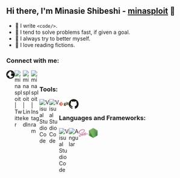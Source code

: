 ## Hi there, I'm Minasie Shibeshi - [minasploit][website] 👋

- 📃 I write <code>&lt;code/&gt;</code>.
- 🔭 I tend to solve problems fast, if given a goal.
- 🌱 I always try to better myself.
- 📖 I love reading fictions.

### Connect with me:

[<img align="left" alt="minasploit.com" width="22px" src="https://raw.githubusercontent.com/iconic/open-iconic/master/svg/globe.svg" />][website]
[<img align="left" alt="minasploit | Twitter" width="22px" src="https://cdn.jsdelivr.net/npm/simple-icons@v3/icons/twitter.svg" />][twitter]
[<img align="left" alt="minasploit | LinkedIn" width="22px" src="https://cdn.jsdelivr.net/npm/simple-icons@v3/icons/linkedin.svg" />][linkedin]
[<img align="left" alt="minasploit | Instagram" width="22px" src="https://cdn.jsdelivr.net/npm/simple-icons@v3/icons/instagram.svg" />][instagram]

<br/>

### Tools:

<img align="left" alt="Visual Studio Code" width="26px" src="https://cdn.iconscout.com/icon/free/png-256/visual-studio-569577.png" />
<img align="left" alt="Visual Studio Code" width="26px" src="https://cdn.iconscout.com/icon/free/png-256/intellij-idea-569199.png" />
<img align="left" alt="Git" width="26px" src="https://raw.githubusercontent.com/github/explore/80688e429a7d4ef2fca1e82350fe8e3517d3494d/topics/git/git.png" />
<img align="left" alt="GitHub" width="26px" src="https://raw.githubusercontent.com/github/explore/78df643247d429f6cc873026c0622819ad797942/topics/github/github.png" />

<br/>

### Languages and Frameworks:

<img align="left" alt="Visual Studio Code" width="26px" src="https://upload.wikimedia.org/wikipedia/commons/thumb/e/ee/.NET_Core_Logo.svg/512px-.NET_Core_Logo.svg.png" />
<img align="left" alt="Angular" width="26px" src="https://cdn3.iconfinder.com/data/icons/popular-services-brands/512/angular-js-512.png" />
<img align="left" alt="Sass" width="26px" src="https://raw.githubusercontent.com/github/explore/80688e429a7d4ef2fca1e82350fe8e3517d3494d/topics/sass/sass.png" />
<img align="left" alt="Node.js" width="26px" src="https://raw.githubusercontent.com/github/explore/80688e429a7d4ef2fca1e82350fe8e3517d3494d/topics/nodejs/nodejs.png" />

<br />
<br />

[website]: https://example.com
[twitter]: https://twitter.com/minasploit
[instagram]: https://instagram.com/minasploit
[linkedin]: https://linkedin.com/in/minasie-shibeshi
